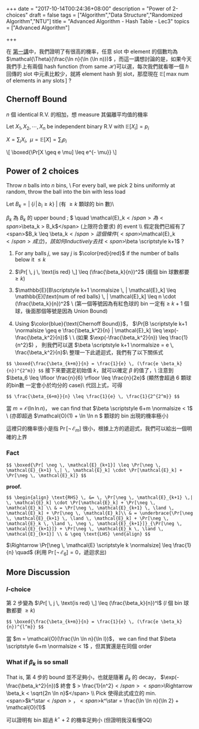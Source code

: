 +++
date = "2017-10-14T00:24:36+08:00"
description = "Power of 2-choices"
draft = false
tags = ["Algorithm","Data Structure","Randomized Algorithm","NTU"]
title = "Advanced Algorithm - Hash Table - Lec3"
topics = ["Advanced Algorithm"]

+++

在 [第一講](https://sunprinces.github.io/learning/2017/05/advanced-algorithm---hash-table---lec1/)中，我們證明了有很高的機率，任意 slot 中 element 的個數均為 <span>$\mathcal{\Theta}(\frac{\ln n}{\ln (\ln n)})$</span> ，而這一講想討論的是，如果今天我們手上有兩個 hash function (from same <span>$\mathcal{H}$</span>)可以選，每次我們就看哪一個 <span>$h$</span> 回傳的 slot 中元素比較少，就將 element hash 到 slot，那麼現在 <span>$\mathbb{E}[\, \text{max num of elements in any slots} \, ]$</span> ?

<!--more-->

## Chernoff Bound

<span>$n$</span> 個 identical R.V. 的相加，想 measure 其偏離平均值的機率

Let <span>$X_1, X_2, \cdots, X_n$</span> be independent binary R.V with <span>$\mathbb{E}[X_i] = p_i$</span>

<span>$X = \sum_i X_i$</span>, <span>$\; \mu = \mathbb{E}[X] = \sum_i p_i$</span>
<!--<span>$\; p = \frac{\mu}{n} = \text{avg}(p_i)$</span>-->

<div>
\[
\boxed{\Pr[X \geq e \mu] \leq e^{- \mu}}
\]
</div>

## Power of 2 choices

Throw <span>$n$</span> balls into <span>$n$</span> bins, \\
For every ball, we pick 2 bins uniformly at random, throw the ball into the bin with less load

Let <span>$B_k = | \;\lbrace i \, | \,b_i \geq k \rbrace\;|$</span> (有 <span>$\geq k$</span> 顆球的 bin 數)\\
<!--<span>$\beta_k$</span> 為 <span>$B_k$</span> 的 upper bound (with <span>$\Pr[\underset{\text{event} \, \mathcal{E}_k}{\underbrace{B_k > \beta_k}}] \leq \frac{1}{n^2}$</span>)，\\-->
<span>$\beta_k$</span> 為 <span>$B_k$</span> 的 upper bound ; <span>$ \quad \mathcal{E}_k$</span> 為 <span>$\beta_k > B_k$</span> (上限符合要求) 的 event
\\
假定我們已經有了 <span>$B_k \leq \beta_k$</span> 這個條件 (<span>$\mathcal{E}_k$</span> 成立)，該如何 inductively 去找 <span>$\beta \scriptstyle k+1$</span> ?


1. For any balls <span>$j$</span>, we say <span>$j$</span> is <span>$\color{red}{red}$</span> if the number of balls below it <span>$\leq k$</span>

2. <span>$\Pr[ \, j \, \text{is red} \,] \leq (\frac{\beta_k}{n})^2$</span> (兩個 bin 球數都要 <span>$\geq k$</span>)

3. <span>$\mathbb{E}[B\scriptstyle k+1 \normalsize \, | \mathcal{E}_k] \leq \mathbb{E}[\text{num of red balls} \, | \mathcal{E}_k] \leq n \cdot (\frac{\beta_k}{n})^2$</span> \\
(第一個等號因為有紅色球的 bin 一定有 <span>$\geq$</span> <span>$k+1$</span> 個球，後面那個等號是因為 Union Bound)

4. Using <span>$\color{blue}{\text{Chernoff Bound}}$</span>， <span>$\Pr[B \scriptstyle k+1 \normalsize \geq e \frac{\beta_k^2}{n} | \mathcal{E}_k] \leq \exp(-\frac{\beta_k^2}{n})$</span> \\
\\
(如果 <span>$\exp(-\frac{\beta_k^2}{n}) \leq \frac{1}{n^2}$</span>) ， 則我們可以選 <span>$\beta \scriptstyle k+1  \normalsize = e \, \frac{\beta_k^2}{n}$</span>\\
整理一下此遞迴式，我們有了以下關係式

``$$
\boxed{\frac{\beta_{k+m}}{n} = \frac{1}{e} \, (\frac{e \beta_k}{n})^{2^m}}
$$``
 接下來要選定初始值 <span>$k$</span>，就可以確定 <span>$\beta$</span> 的值了，\\
 注意到 <span>$\beta_6 \leq \lfloor \frac{n}{6} \rfloor \leq \frac{n}{2e}$</span> (顯然會超過 6 顆球
 的bin數 一定會小於均分的 case)\\
 代回上式，可得

``$$
\frac{\beta_{6+m}}{n} \leq \frac{1}{e} \, \frac{1}{2^{2^m}}
$$``

當 <span>$m = \mathcal{O}(\ln \ln n)$</span>， we can find that <span>$\beta \scriptstyle 6+m \normalsize < 1$</span> \\
(亦即超過 <span>$\mathcal{O}(1) + \ln \ln n $</span> 顆球的 bin 出現的機率極小)

這裡只的機率很小是指 <span>$\Pr[\neg \, \mathcal{E}_m]$</span> 很小，根據上方的遞迴式，我們可以給出一個明確的上界

### Fact

``$$
\boxed{\Pr[ \neg \, \mathcal{E}_{k+1}] \leq \Pr[\neg \, \mathcal{E}_{k+1} \,| \, \mathcal{E}_k] \cdot \Pr[\mathcal{E}_k] + \Pr[\neg \, \mathcal{E}_k]}
$$``

**proof.**

``$$
\begin{align}
\text{RHS} \, &= \, \Pr[\neg \, \mathcal{E}_{k+1} \,| \, \mathcal{E}_k] \cdot \Pr[\mathcal{E}_k] + \Pr[\neg \, \mathcal{E}_k] \\
& = \Pr[\neg \, \mathcal{E}_{k+1} \, \land \, \mathcal{E}_k] + \Pr[\neg \, \mathcal{E}_k]\\
& = \underbrace{\Pr[\neg \, \mathcal{E}_{k+1} \, \land \, \mathcal{E}_k] + \Pr[\neg \, \mathcal{E}_k \, \land \, \neg \, \mathcal{E}_{k+1}]}_{\Pr[\neg \, \mathcal{E}_{k+1}]} + \Pr[\neg \, \mathcal{E}_k \, \land \, \mathcal{E}_{k+1}] \\
& \geq \text{LHS}
\end{align}
$$``

<span>$\Rightarrow \Pr[\neg \, \mathcal{E} \scriptstyle k \normalsize] \leq \frac{1}{n} \quad$</span> (利用 <span>$\Pr[\neg \, \mathcal{E}_6 ] = 0$</span>，遞迴求出)



## More Discussion

### <span>$l$</span>-choice

第 2 步變為 <span>$\Pr[ \, j \, \text{is red} \,] \leq (\frac{\beta_k}{n})^l$</span> (<span>$l$</span> 個 bin 球數都要 <span>$\geq k$</span>)

``$$
\boxed{\frac{\beta_{k+m}}{n} = \frac{1}{e} \, (\frac{e \beta_k}{n})^{l^m}}
$$``

當 <span>$m = \mathcal{O}(\frac{\ln \ln n}{\ln l})$</span>， we can find that <span>$\beta \scriptstyle 6+m \normalsize < 1$</span> ，但其實還是在同個 order 

### What if <span>$\beta_k$</span> is so small

That is, 第 4 步的 bound 並不足夠小，也就是隨著 <span>$\beta_k$</span> 的 decay， <span>$\exp(-\frac{\beta_k^2}{n})$</span> 終會 <span>$ > \frac{1}{n^2}$</span> <span>$\Rightarrow \beta_k < \sqrt{2n \ln n}$</span> \\
Pick 使得此式成立的 min. <span>$k^\star$</span>， <span>$k^\star = \frac{\ln \ln n}{\ln 2} + \mathcal{O}(1)$</span>

可以證明有 bin 超過 <span>$k^\star + 2$</span> 的機率足夠小 (但證明我沒看懂QQ)
